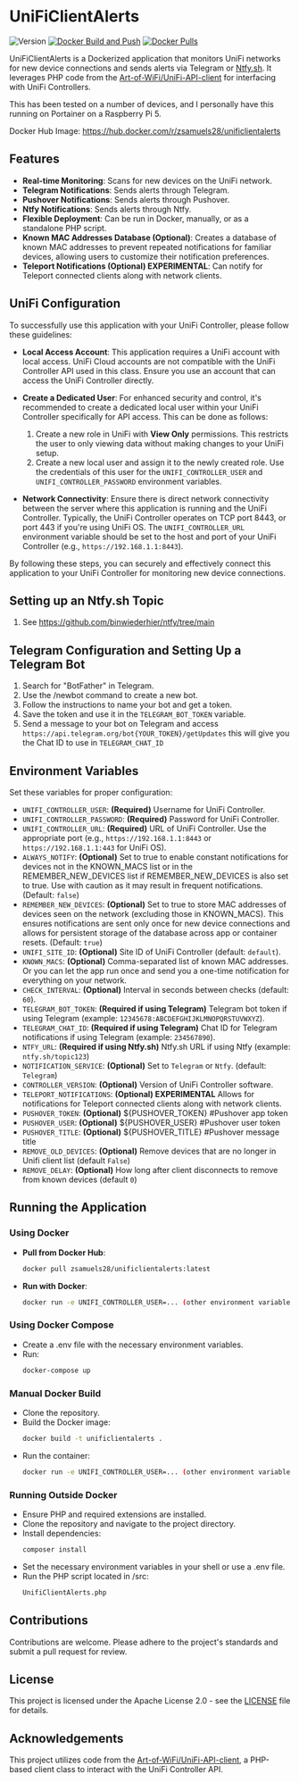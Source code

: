 # UniFiClientAlerts

![Version](https://img.shields.io/badge/version-2.6-blue)
[![Docker Build and Push](https://github.com/ZSamuels28/UnifiClientCheck-Docker/actions/workflows/docker-image.yml/badge.svg)](https://github.com/ZSamuels28/UnifiClientCheck-Docker/actions/workflows/docker-image.yml)
[![Docker Pulls](https://img.shields.io/docker/pulls/zsamuels28/unificlientalerts)](https://hub.docker.com/r/zsamuels28/unificlientalerts)

UniFiClientAlerts is a Dockerized application that monitors UniFi networks for new device connections and sends alerts via Telegram or [Ntfy.sh](https://github.com/binwiederhier/ntfy/tree/main). It leverages PHP code from the [Art-of-WiFi/UniFi-API-client](https://github.com/Art-of-WiFi/UniFi-API-client) for interfacing with UniFi Controllers.

This has been tested on a number of devices, and I personally have this running on Portainer on a Raspberry Pi 5.

Docker Hub Image: https://hub.docker.com/r/zsamuels28/unificlientalerts

## Features

- **Real-time Monitoring**: Scans for new devices on the UniFi network.
- **Telegram Notifications**: Sends alerts through Telegram.
- **Pushover Notifications**: Sends alerts through Pushover.
- **Ntfy Notifications**: Sends alerts through Ntfy.
- **Flexible Deployment**: Can be run in Docker, manually, or as a standalone PHP script.
- **Known MAC Addresses Database (Optional)**: Creates a database of known MAC addresses to prevent repeated notifications for familiar devices, allowing users to customize their notification preferences.
- **Teleport Notifications (Optional) EXPERIMENTAL**: Can notify for Teleport connected clients along with network clients.

## UniFi Configuration

To successfully use this application with your UniFi Controller, please follow these guidelines:

- **Local Access Account**: This application requires a UniFi account with local access. UniFi Cloud accounts are not compatible with the UniFi Controller API used in this class. Ensure you use an account that can access the UniFi Controller directly.

- **Create a Dedicated User**: For enhanced security and control, it's recommended to create a dedicated local user within your UniFi Controller specifically for API access. This can be done as follows:
  1. Create a new role in UniFi with **View Only** permissions. This restricts the user to only viewing data without making changes to your UniFi setup.
  2. Create a new local user and assign it to the newly created role. Use the credentials of this user for the `UNIFI_CONTROLLER_USER` and `UNIFI_CONTROLLER_PASSWORD` environment variables.

- **Network Connectivity**: Ensure there is direct network connectivity between the server where this application is running and the UniFi Controller. Typically, the UniFi Controller operates on TCP port 8443, or port 443 if you're using UniFi OS. The `UNIFI_CONTROLLER_URL` environment variable should be set to the host and port of your UniFi Controller (e.g., `https://192.168.1.1:8443`).

By following these steps, you can securely and effectively connect this application to your UniFi Controller for monitoring new device connections.

## Setting up an Ntfy.sh Topic
1. See https://github.com/binwiederhier/ntfy/tree/main

## Telegram Configuration and Setting Up a Telegram Bot
1. Search for "BotFather" in Telegram.
2. Use the /newbot command to create a new bot.
3. Follow the instructions to name your bot and get a token.
4. Save the token and use it in the `TELEGRAM_BOT_TOKEN` variable.
5. Send a message to your bot on Telegram and access `https://api.telegram.org/bot{YOUR_TOKEN}/getUpdates` this will give you the Chat ID to use in `TELEGRAM_CHAT_ID`

## Environment Variables

Set these variables for proper configuration:

- `UNIFI_CONTROLLER_USER`: **(Required)** Username for UniFi Controller.
- `UNIFI_CONTROLLER_PASSWORD`: **(Required)** Password for UniFi Controller.
- `UNIFI_CONTROLLER_URL`: **(Required)** URL of UniFi Controller. Use the appropriate port (e.g., `https://192.168.1.1:8443` or `https://192.168.1.1:443` for UniFi OS).
- `ALWAYS_NOTIFY`: **(Optional)** Set to true to enable constant notifications for devices not in the KNOWN_MACS list or in the REMEMBER_NEW_DEVICES list if REMEMBER_NEW_DEVICES is also set to true. Use with caution as it may result in frequent notifications. (Default: `false`)
- `REMEMBER_NEW_DEVICES`: **(Optional)** Set to true to store MAC addresses of devices seen on the network (excluding those in KNOWN_MACS). This ensures notifications are sent only once for new device connections and allows for persistent storage of the database across app or container resets. (Default: `true`)
- `UNIFI_SITE_ID`: **(Optional)** Site ID of UniFi Controller (default: `default`).
- `KNOWN_MACS`: **(Optional)** Comma-separated list of known MAC addresses. Or you can let the app run once and send you a one-time notification for everything on your network.
- `CHECK_INTERVAL`: **(Optional)** Interval in seconds between checks (default: `60`).
- `TELEGRAM_BOT_TOKEN`: **(Required if using Telegram)** Telegram bot token if using Telegram (example: `12345678:ABCDEFGHIJKLMNOPQRSTUVWXYZ`).
- `TELEGRAM_CHAT_ID`: **(Required if using Telegram)** Chat ID for Telegram notifications if using Telegram (example: `234567890`).
- `NTFY_URL`: **(Required if using Ntfy.sh)** Ntfy.sh URL if using Ntfy (example: `ntfy.sh/topic123`)
- `NOTIFICATION_SERVICE`: **(Optional)** Set to `Telegram` or `Ntfy`. (default: `Telegram`)
- `CONTROLLER_VERSION`: **(Optional)** Version of UniFi Controller software.
- `TELEPORT_NOTIFICATIONS`: **(Optional) EXPERIMENTAL** Allows for notifications for Teleport connected clients along with network clients.
- `PUSHOVER_TOKEN`: **(Optional)** ${PUSHOVER_TOKEN} #Pushover app token
- `PUSHOVER_USER`: **(Optional)** ${PUSHOVER_USER} #Pushover user token
- `PUSHOVER_TITLE`: **(Optional)** ${PUSHOVER_TITLE} #Pushover message title
- `REMOVE_OLD_DEVICES`: **(Optional)** Remove devices that are no longer in Unifi client list (default `False`)
- `REMOVE_DELAY`: **(Optional)** How long after client disconnects to remove from known devices (default `0`)
  
## Running the Application

### Using Docker

- **Pull from Docker Hub**:
  ```bash
  docker pull zsamuels28/unificlientalerts:latest
- **Run with Docker**:
  ```bash
  docker run -e UNIFI_CONTROLLER_USER=... (other environment variables) zsamuels28/unificlientalerts:latest

### Using Docker Compose
- Create a .env file with the necessary environment variables.
- Run:
  ```bash
  docker-compose up

### Manual Docker Build
- Clone the repository.
- Build the Docker image:
  ```bash
  docker build -t unificlientalerts .
- Run the container:
  ```bash
  docker run -e UNIFI_CONTROLLER_USER=... (other environment variables) unificlientalerts

### Running Outside Docker
- Ensure PHP and required extensions are installed.
- Clone the repository and navigate to the project directory.
- Install dependencies:
  ```bash
  composer install
- Set the necessary environment variables in your shell or use a .env file.
- Run the PHP script located in /src:
  ```bash
  UnifiClientAlerts.php

## Contributions

Contributions are welcome. Please adhere to the project's standards and submit a pull request for review.

## License

This project is licensed under the Apache License 2.0 - see the [LICENSE](https://github.com/ZSamuels28/UnifiClientCheck-Docker/blob/main/LICENSE) file for details.

## Acknowledgements

This project utilizes code from the [Art-of-WiFi/UniFi-API-client](https://github.com/Art-of-WiFi/UniFi-API-client), a PHP-based client class to interact with the UniFi Controller API.
